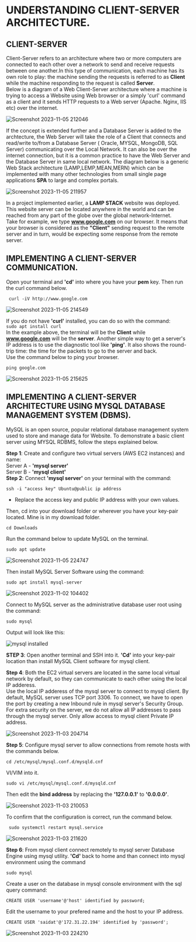 # UNDERSTANDING CLIENT-SERVER ARCHITECTURE.
## CLIENT-SERVER
Client-Server refers to an architecture where two or more computers are connected to each other over a network to send and receive requests between one another.In this type of communication, each machine has its own role to play: the machine sending the requests is referred to as **Client** while the machine responding to the request is called **Server**.<br/>
Below is a diagram of a Web Client-Server architecture where a machine is trying to access a Website using Web browser or a simply 'curl' command as a client and it sends HTTP requests to a Web server (Apache. Nginx, IIS etc) over the internet. 



![Screenshot 2023-11-05 212046](https://github.com/Saidat23/devops.pbl/assets/138054715/07a44dd0-daad-4e2e-805b-5c185edfa021)



If the concept is extended further and a Database Server is added to the archtecture, the Web Server will take the role of a Client that connects and read/write to/from a Database Server ( Oracle, MYSQL, MongoDB, SQL Server) communicating over the Local Network. It can also be over the internet connection, but it is a common practice to have the Web Server and the Database Server in same local network.
The diagram below is a generic Web Stack architecture (LAMP,LEMP,MEAN,MERN) which can be implemented with many other technologies from small single page applications **SPA** to large and complex portals.

![Screenshot 2023-11-05 211957](https://github.com/Saidat23/devops.pbl/assets/138054715/2932373f-0e40-4d03-a42a-84287e2b569e) <br/>

In a project implemented earlier, a **LAMP STACK** website was deployed. This website server can be located anywhere in the world and can be reached from any part of the globe over the global network-Internet.<br/>
Take for example, we type **www.google.com** on our browser. It means that your browser is considered as the **"Client"** sending request to the remote server and in turn, would be expecting some response from the remote server. 

## IMPLEMENTING A CLIENT-SERVER COMMUNICATION.
Open your terminal and **'cd'** into where you have your **pem** key. Then run the curl command below.<br/>

``` curl -iV http://www.google.com```

![Screenshot 2023-11-05 214549](https://github.com/Saidat23/devops.pbl/assets/138054715/6293f065-3fca-4fae-a70b-8ca850d9c873)


If you do not have **'curl'** installed, you can do so with the command:<br/>
``` sudo apt install curl ```<br/>
In the example above, the terminal will be the **Client** while **www.google.com** will be the **server**. 
Another simple way to get a server's IP address is to use the diagnostic tool like **'ping'**. It also shows the round-trip time: the time for the packets to go to the server and back.<br/>
Use the command below to ping your browser.

```ping google.com```

![Screenshot 2023-11-05 215625](https://github.com/Saidat23/devops.pbl/assets/138054715/9034ccb4-6595-4dfa-9a5f-5bc39dd426b6)

 ## IMPLEMENTING A CLIENT-SERVER ARCHITECTURE USING MYSQL DATABASE MANAGEMENT SYSTEM (DBMS).
 MySQL is an open source, popular relational database management system used to store and manage data for Website.  To demonstrate a basic client server using MYSQL RDBMS, follow the steps explained below.
 
 **Step 1**: Create and configure two virtual servers (AWS EC2 instances) and name:<br/>
 Server A - **'mysql server'** <br/>
 Server B - **'mysql client'** <br/>
  **Step 2**: Connect **'mysql server'** on your terminal with the command:
  
   ``` ssh -i "access key" Ubuntu@public ip address ```
   
 * Replace the access key and public IP address with your own values.

  Then, cd into your download folder or wherever you have your key-pair located. Mine is in my download folder.

  ``` cd Downloads ```
  
  Run the command below to update MySQL on the terminal.
 
 ``` sudo apt update ```
 
 ![Screenshot 2023-11-05 224747](https://github.com/Saidat23/devops.pbl/assets/138054715/29357a5a-305c-4bb8-bbca-d3f9b6617715)
 
 Then install MySQL Server Software using the command:
  
  ``` sudo apt install mysql-server ```

  ![Screenshot 2023-11-02 104402](https://github.com/Saidat23/devops.pbl/assets/138054715/ab336669-50d0-4959-bd99-2ee471c7a236)
  
 Connect to MySQL server as the administrative database user root using the command:
 
 ``` sudo mysql ```
 
 Output will look like this:
 
![mysql installed](https://github.com/Saidat23/devops.pbl/assets/138054715/36144c9f-6490-445b-ac37-6f6301b51f92)

**STEP 3**: Open another terminal and SSH into it. **'Cd'** into your key-pair location than install MySQL Client software for mysql client.

**Step 4**: Both the EC2 virtual servers are located in the same local virtual network by default, so they can communicate to each other using the local IP adderess.<br/> Use the local IP adderess of the mysql server to connect to mysql client. By default, MySQL server uses TCP port 3306. To connect, we have to open the port by creating a new Inbound rule in mysql server's Security Group. For extra security on the server, we do not allow all IP addresses to pass through the mysql server. Only allow access to mysql client Private IP address.  

![Screenshot 2023-11-03 204714](https://github.com/Saidat23/devops.pbl/assets/138054715/0359269c-1cec-493f-a4f3-828e38bc2e72)

**Step 5**: Configure mysql server to allow connections from remote hosts with the commands below.

``` cd /etc/mysql/mysql.conf.d/mysqld.cnf ```

 VI/VIM into it.

``` sudo vi /etc/mysql/mysql.conf.d/mysqld.cnf ```
<br/>

 Then edit the **bind address** by replacing the **'127.0.0.1'** to **'0.0.0.0'**.
 
 ![Screenshot 2023-11-03 210053](https://github.com/Saidat23/devops.pbl/assets/138054715/c2593078-5069-4194-81cc-6bb6aaf12e04)
 
To confirm that the configuration is correct, run the command below.

``` sudo systemctl restart mysql.service```

![Screenshot 2023-11-03 211620](https://github.com/Saidat23/devops.pbl/assets/138054715/9096b6de-e0cc-4f20-ad41-833528630bd3)

 **Step 6**: From mysql client connect remotely to mysql server Database Engine using mysql utility.
**'Cd'** back to home and than connect into mysql environment using the command

``` sudo mysql ```

 Create a user on the database in mysql console environment with the sql query command:

 ``` CREATE USER 'username'@'host' identified by password; ```
 
 Edit the username to your prefered name and the host to your IP address.
 
 ``` CREATE USER 'saidat'@'172.31.22.194' identified by 'password'; ```

 ![Screenshot 2023-11-03 224210](https://github.com/Saidat23/devops.pbl/assets/138054715/42333512-6cbb-4bfe-ba51-913327d61a05)

 

 

 
 
 









 
 
